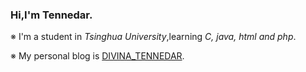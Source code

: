 ### Hi,I'm Tennedar.
※ I'm a student in _Tsinghua University_,learning _C, java, html and php_.

※ My personal blog is [DIVINA_TENNEDAR](tennedar.top).
